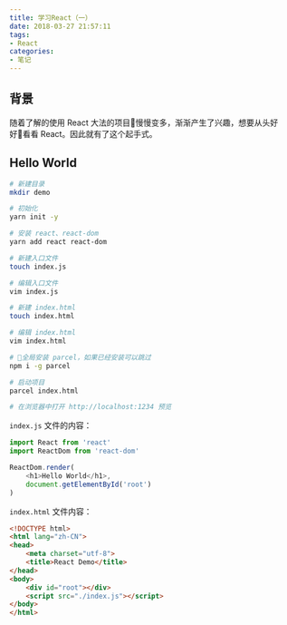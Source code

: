 ```yaml
---
title: 学习React（一）
date: 2018-03-27 21:57:11
tags:
- React
categories:
- 笔记
---
```


## 背景

随着了解的使用 React 大法的项目慢慢变多，渐渐产生了兴趣，想要从头好好看看 React。因此就有了这个起手式。

<!-- more -->

## Hello World

```sh
# 新建目录
mkdir demo

# 初始化
yarn init -y

# 安装 react、react-dom
yarn add react react-dom

# 新建入口文件
touch index.js

# 编辑入口文件
vim index.js

# 新建 index.html
touch index.html

# 编辑 index.html
vim index.html

# 全局安装 parcel，如果已经安装可以跳过
npm i -g parcel

# 启动项目
parcel index.html

# 在浏览器中打开 http://localhost:1234 预览
```

`index.js` 文件的内容：

```javascript
import React from 'react'
import ReactDom from 'react-dom'

ReactDom.render(
    <h1>Hello World</h1>,
    document.getElementById('root')
)
```

`index.html` 文件内容：

```html
<!DOCTYPE html>
<html lang="zh-CN">
<head>
    <meta charset="utf-8">
    <title>React Demo</title>
</head>
<body>
    <div id="root"></div>
    <script src="./index.js"></script>
</body>
</html>
```